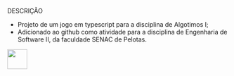 DESCRIÇÃO

- Projeto de um jogo em typescript para a disciplina de Algotimos I;
- Adicionado ao github como atividade para a disciplina de Engenharia de Software II, da faculdade SENAC de Pelotas.


<a href="https://github.com/kevinsilva23"><img src="https://github.com/kevinsilva23.png" width="45" height="45"></a> &nbsp;
